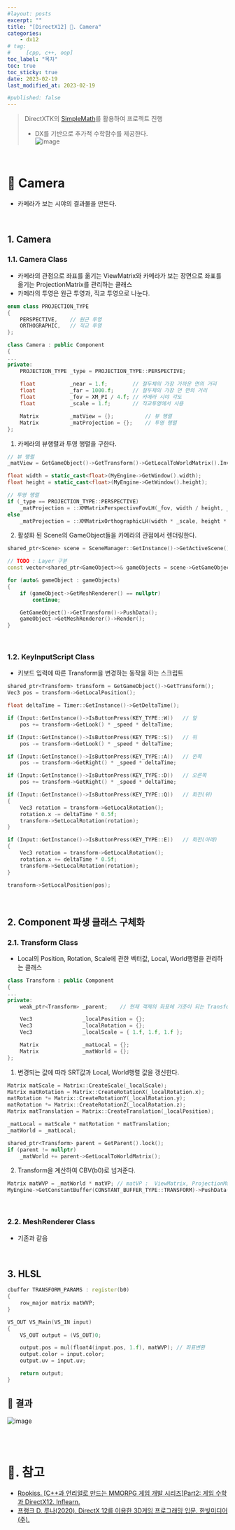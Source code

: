 ```yaml
---
#layout: posts
excerpt: ""
title: "[DirectX12] 📂. Camera"
categories:
    - dx12
# tag:
#     [cpp, c++, oop]
toc_label: "목차"
toc: true
toc_sticky: true
date: 2023-02-19
last_modified_at: 2023-02-19

#published: false
---
```


> DirectXTK의 [SimpleMath](https://github.com/microsoft/DirectXTK12)를 활용하여 프로젝트 진행  
> - DX를 기반으로 추가적 수학함수를 제공한다.  
> ![image](../../assets/images/dx12_img/13_camera/simple_math.png)

<br>

# 🔷 Camera
- 카메라가 보는 시야의 결과물을 만든다.

<br>

## 1. Camera
### 1.1. Camera Class
- 카메라의 관점으로 좌표를 옮기는 ViewMatrix와 카메라가 보는 장면으로 좌표를 옮기는 ProjectionMatrix를 관리하는 클래스
- 카메라의 투영은 원근 투영과, 직교 투영으로 나눈다.

```cpp
enum class PROJECTION_TYPE
{
	PERSPECTIVE,    // 원근 투영
	ORTHOGRAPHIC,   // 직교 투영
};
```

```cpp
class Camera : public Component
{
...
private:
	PROJECTION_TYPE	_type = PROJECTION_TYPE::PERSPECTIVE;
	
	float			_near = 1.f;        // 절두체의 가장 가까운 면의 거리
	float			_far = 1000.f;      // 절두체의 가장 먼 면의 거리
	float			_fov = XM_PI / 4.f; // 카메라 시야 각도
	float			_scale = 1.f;       // 직교투영에서 사용

	Matrix			_matView = {};          // 뷰 행렬
	Matrix			_matProjection = {};    // 투영 행렬
};
```

1) 카메라의 뷰행렬과 투영 행렬을 구한다.

```cpp
// 뷰 행렬
_matView = GetGameObject()->GetTransform()->GetLocalToWorldMatrix().Invert();

float width = static_cast<float>(MyEngine->GetWindow().width);
float height = static_cast<float>(MyEngine->GetWindow().height);

// 투영 행렬
if (_type == PROJECTION_TYPE::PERSPECTIVE)
    _matProjection = ::XMMatrixPerspectiveFovLH(_fov, width / height, _near, _far);
else
    _matProjection = ::XMMatrixOrthographicLH(width * _scale, height * _scale, _near, _far);
```

2) 활성화 된 Scene의 GameObject들을 카메라의 관점에서 렌더링한다.

```cpp
shared_ptr<Scene> scene = SceneManager::GetInstance()->GetActiveScene();

// TODO : Layer 구분
const vector<shared_ptr<GameObject>>& gameObjects = scene->GetGameObjects();

for (auto& gameObject : gameObjects)
{
    if (gameObject->GetMeshRenderer() == nullptr)
        continue;

    GetGameObject()->GetTransform()->PushData();
	gameObject->GetMeshRenderer()->Render();
}
```

<br>

### 1.2. KeyInputScript Class
- 키보드 입력에 따른 Transform을 변경하는 동작을 하는 스크립트 

```cpp
shared_ptr<Transform> transform = GetGameObject()->GetTransform();
Vec3 pos = transform->GetLocalPosition();

float deltaTime = Timer::GetInstance()->GetDeltaTime();

if (Input::GetInstance()->IsButtonPress(KEY_TYPE::W)) 	// 앞
	pos += transform->GetLook() * _speed * deltaTime;

if (Input::GetInstance()->IsButtonPress(KEY_TYPE::S))	// 뒤
	pos -= transform->GetLook() * _speed * deltaTime;

if (Input::GetInstance()->IsButtonPress(KEY_TYPE::A))	// 왼쪽
	pos -= transform->GetRight() * _speed * deltaTime;

if (Input::GetInstance()->IsButtonPress(KEY_TYPE::D))	// 오른쪽
	pos += transform->GetRight() * _speed * deltaTime;

if (Input::GetInstance()->IsButtonPress(KEY_TYPE::Q))	// 회전(위)
{
	Vec3 rotation = transform->GetLocalRotation();
	rotation.x -= deltaTime * 0.5f;
	transform->SetLocalRotation(rotation);
}

if (Input::GetInstance()->IsButtonPress(KEY_TYPE::E))	// 회전(아래)
{
	Vec3 rotation = transform->GetLocalRotation();
	rotation.x += deltaTime * 0.5f;
	transform->SetLocalRotation(rotation);
}

transform->SetLocalPosition(pos);
```

<br>

## 2. Component 파생 클래스 구체화

### 2.1. Transform Class
- Local의 Position, Rotation, Scale에 관한 벡터값, Local, World행렬을 관리하는 클래스

```cpp
class Transform : public Component
{
...
private:
	weak_ptr<Transform>	_parent;    // 현재 객제의 좌표에 기준이 되는 Transform

	Vec3				_localPosition = {};
	Vec3				_localRotation = {};
	Vec3				_localScale = { 1.f, 1.f, 1.f };

	Matrix				_matLocal = {};
	Matrix				_matWorld = {};
};
```

1) 변경되는 값에 따라 SRT값과 Local, World행렬 값을 갱신한다.

```cpp
Matrix matScale = Matrix::CreateScale(_localScale);                     // S
Matrix matRotation = Matrix::CreateRotationX(_localRotation.x);
matRotation *= Matrix::CreateRotationY(_localRotation.y);
matRotation *= Matrix::CreateRotationZ(_localRotation.z);               // R
Matrix matTranslation = Matrix::CreateTranslation(_localPosition);      // T

_matLocal = matScale * matRotation * matTranslation;
_matWorld = _matLocal;

shared_ptr<Transform> parent = GetParent().lock();
if (parent != nullptr)
    _matWorld += parent->GetLocalToWorldMatrix();
```

2) Transform을 계산하여 CBV(b0)로 넘겨준다.

```cpp
Matrix matWVP = _matWorld * matVP; // matVP :  ViewMatrix, ProjectionMatrix를 합성한 값
MyEngine->GetConstantBuffer(CONSTANT_BUFFER_TYPE::TRANSFORM)->PushData(&matWVP, sizeof(matWVP));
```

<br>

### 2.2. MeshRenderer Class
- 기존과 같음

<br>

## 3. HLSL

```cpp
cbuffer TRANSFORM_PARAMS : register(b0)
{
    row_major matrix matWVP;
}

VS_OUT VS_Main(VS_IN input)
{
    VS_OUT output = (VS_OUT)0;

    output.pos = mul(float4(input.pos, 1.f), matWVP); // 좌표변환
    output.color = input.color;
    output.uv = input.uv;

    return output;
}
```

## 🔹 결과  
![image](../../assets/images/dx12_img/13_camera/result.png)  

<br>

<br>

# 📑. 참고
* [Rookiss. [C++과 언리얼로 만드는 MMORPG 게임 개발 시리즈]Part2: 게임 수학과 DirectX12. Inflearn.](https://www.inflearn.com/course/%EC%96%B8%EB%A6%AC%EC%96%BC-3d-mmorpg-2/dashboard)
* [프랭크 D. 루나(2020). DirectX 12를 이용한 3D게임 프로그래밍 입문. 한빛미디어(주).](https://www.hanbit.co.kr/store/books/look.php?p_code=B5088646371)